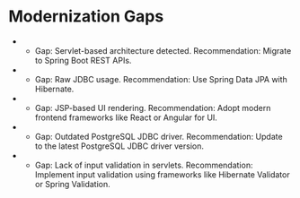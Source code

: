 # Modernization Gaps

- - Gap: Servlet-based architecture detected.
Recommendation: Migrate to Spring Boot REST APIs.
- - Gap: Raw JDBC usage.
Recommendation: Use Spring Data JPA with Hibernate.
- - Gap: JSP-based UI rendering.
Recommendation: Adopt modern frontend frameworks like React or Angular for UI.
- - Gap: Outdated PostgreSQL JDBC driver.
Recommendation: Update to the latest PostgreSQL JDBC driver version.
- - Gap: Lack of input validation in servlets.
Recommendation: Implement input validation using frameworks like Hibernate Validator or Spring Validation.
